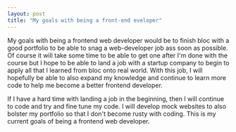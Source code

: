 ```yaml
---
layout: post
title: "My goals with being a front-end eveloper"
---
```


My goals with being a frontend web developer would be to finish bloc with a good portfolio to be able to snag a web-developer job ass soon as possible. Of course it will take some time to be able to get one after I'm done with the course but I hope to be able to land a job with a startup company to begin to apply all that I learned from bloc onto real world. With this job, I will hopefully be able to also expand my knowledge and continue to learn more code to help me become a better frontend developer.

If I have a hard time with landing a job in the beginning, then I will continue to code and try and fine tune my code. I will develop mock websites to also bolster my portfolio so that I don't become rusty with coding. This is my current goals of being a frontend web developer.
